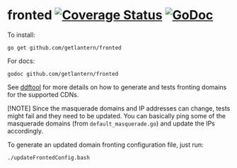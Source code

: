 fronted [![Coverage Status](https://coveralls.io/repos/getlantern/fronted/badge.png)](https://coveralls.io/r/getlantern/fronted)&nbsp;[![GoDoc](https://godoc.org/github.com/getlantern/fronted?status.png)](http://godoc.org/github.com/getlantern/fronted)
==========
To install:

`go get github.com/getlantern/fronted`

For docs:

`godoc github.com/getlantern/fronted`

See [ddftool](https://github.com/getlantern/ddftool) for more details on how to generate and tests fronting domains for the supported CDNs.

[!NOTE]
Since the masquerade domains and IP addresses can change, tests might fail and they need to be updated. You can basically ping some of the masquerade domains (from `default_masquerade.go`) and update the IPs accordingly.

To generate an updated domain fronting configuration file, just run:

```
./updateFrontedConfig.bash
```